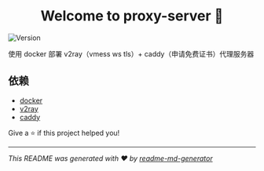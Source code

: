 <h1 align="center">Welcome to proxy-server 👋</h1>
<p>
    <img alt="Version" src="https://img.shields.io/badge/version-0.0.1-blue.svg">
</p>

使用 docker 部署 v2ray（vmess ws tls）+ caddy（申请免费证书）代理服务器

## 依赖
- [docker](https://www.docker.com/)
- [v2ray](https://github.com/v2ray/v2ray-core)
- [caddy](https://github.com/caddyserver/caddy)

Give a ⭐️ if this project helped you!

***
_This README was generated with ❤️ by [readme-md-generator](https://github.com/kefranabg/readme-md-generator)_
